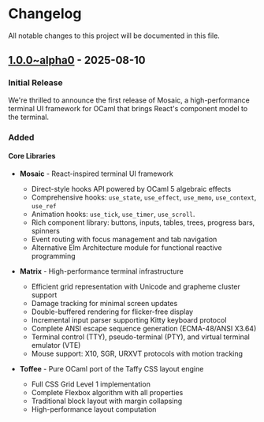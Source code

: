 # Changelog

All notable changes to this project will be documented in this file.

## [1.0.0~alpha0] - 2025-08-10

### Initial Release

We're thrilled to announce the first release of Mosaic, a high-performance terminal UI framework for OCaml that brings React's component model to the terminal.

### Added

#### Core Libraries

- **Mosaic** - React-inspired terminal UI framework
  - Direct-style hooks API powered by OCaml 5 algebraic effects
  - Comprehensive hooks: `use_state`, `use_effect`, `use_memo`, `use_context`, `use_ref`
  - Animation hooks: `use_tick`, `use_timer`, `use_scroll`.
  - Rich component library: buttons, inputs, tables, trees, progress bars, spinners
  - Event routing with focus management and tab navigation
  - Alternative Elm Architecture module for functional reactive programming

- **Matrix** - High-performance terminal infrastructure
  - Efficient grid representation with Unicode and grapheme cluster support
  - Damage tracking for minimal screen updates
  - Double-buffered rendering for flicker-free display
  - Incremental input parser supporting Kitty keyboard protocol
  - Complete ANSI escape sequence generation (ECMA-48/ANSI X3.64)
  - Terminal control (TTY), pseudo-terminal (PTY), and virtual terminal emulator (VTE)
  - Mouse support: X10, SGR, URXVT protocols with motion tracking

- **Toffee** - Pure OCaml port of the Taffy CSS layout engine
  - Full CSS Grid Level 1 implementation
  - Complete Flexbox algorithm with all properties
  - Traditional block layout with margin collapsing
  - High-performance layout computation

[1.0.0~alpha0]: https://github.com/tmattio/mosaic/releases/tag/v1.0.0~alpha0
